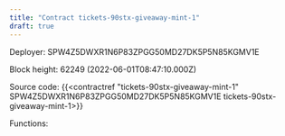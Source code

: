 ```yaml
---
title: "Contract tickets-90stx-giveaway-mint-1"
draft: true
---
```

Deployer: SPW4Z5DWXR1N6P83ZPGG50MD27DK5P5N85KGMV1E


 



Block height: 62249 (2022-06-01T08:47:10.000Z)

Source code: {{<contractref "tickets-90stx-giveaway-mint-1" SPW4Z5DWXR1N6P83ZPGG50MD27DK5P5N85KGMV1E tickets-90stx-giveaway-mint-1>}}

Functions:


